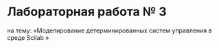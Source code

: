 # Лабораторная работа № 3
на тему: «Моделирование детерминированных систем управления в среде Scilab »